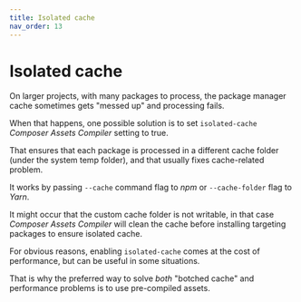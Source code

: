 ```yaml
---
title: Isolated cache
nav_order: 13
---
```


# Isolated cache

On larger projects, with many packages to process, the package manager cache sometimes gets "messed up" and processing fails.

When that happens, one possible solution is to set `isolated-cache` _Composer Assets Compiler_ setting to true.

That ensures that each package is processed in a different cache folder (under the system temp folder), and that usually fixes cache-related problem.

It works by passing `--cache` command flag to _npm_ or `--cache-folder` flag to _Yarn_.

It might occur that the custom cache folder is not writable, in that case _Composer Assets Compiler_ will clean the cache before installing targeting packages to ensure isolated cache.

For obvious reasons, enabling `isolated-cache` comes at the cost of performance, but can be useful in some situations.

That is why the preferred way to solve *both* "botched cache" and performance problems is to use pre-compiled assets.
